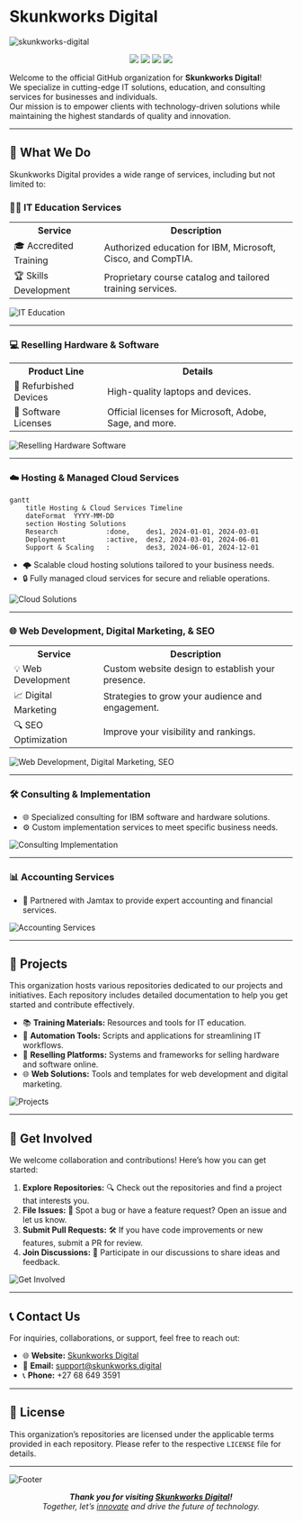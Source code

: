 # Skunkworks Digital

![skunkworks-digital](https://github.com/user-attachments/assets/d84eee80-8441-4ac8-a329-c9badcf52617)

<p align="center">
  <img src="https://img.shields.io/badge/status-active-brightgreen?style=flat-square" />
  <img src="https://img.shields.io/github/last-commit/Skunkworks-Digital/www?style=flat-square" />
  <img src="https://img.shields.io/github/languages/top/Skunkworks-Digital/www?style=flat-square" />
  <img src="https://img.shields.io/github/issues/Skunkworks-Digital/www?style=flat-square" />
</p>

Welcome to the official GitHub organization for **Skunkworks Digital**!  
We specialize in cutting-edge IT solutions, education, and consulting services for businesses and individuals.  
Our mission is to empower clients with technology-driven solutions while maintaining the highest standards of quality and innovation.

---

## 🚀 What We Do

Skunkworks Digital provides a wide range of services, including but not limited to:

### 🧑‍🏫 **IT Education Services**

<div align="center">

<table>
  <tr>
    <th>Service</th>
    <th>Description</th>
  </tr>
  <tr>
    <td>🎓 Accredited Training</td>
    <td>Authorized education for IBM, Microsoft, Cisco, and CompTIA.</td>
  </tr>
  <tr>
    <td>🏆 Skills Development</td>
    <td>Proprietary course catalog and tailored training services.</td>
  </tr>
</table>

</div>

![IT Education](https://github.com/user-attachments/assets/991f129b-68fa-4bbf-919c-daba023e6469)

---

### 💻 **Reselling Hardware & Software**

<div align="center">

<table>
  <tr>
    <th>Product Line</th>
    <th>Details</th>
  </tr>
  <tr>
    <td>🔄 Refurbished Devices</td>
    <td>High-quality laptops and devices.</td>
  </tr>
  <tr>
    <td>📜 Software Licenses</td>
    <td>Official licenses for Microsoft, Adobe, Sage, and more.</td>
  </tr>
</table>

</div>

![Reselling Hardware   Software](https://github.com/user-attachments/assets/215245b8-b423-478d-b2f2-6d0cd51e8523)

---

### ☁️ **Hosting & Managed Cloud Services**

``` mermaid
gantt
    title Hosting & Cloud Services Timeline
    dateFormat  YYYY-MM-DD
    section Hosting Solutions
    Research            :done,    des1, 2024-01-01, 2024-03-01
    Deployment          :active,  des2, 2024-03-01, 2024-06-01
    Support & Scaling   :         des3, 2024-06-01, 2024-12-01
````

* 🌩️ Scalable cloud hosting solutions tailored to your business needs.
* 🔒 Fully managed cloud services for secure and reliable operations.

![Cloud Solutions](https://github.com/user-attachments/assets/17e657e0-3208-48a6-a38d-36a8f2b84767)

---

### 🌐 **Web Development, Digital Marketing, & SEO**

<div align="center">

<table>
  <tr>
    <th>Service</th>
    <th>Description</th>
  </tr>
  <tr>
    <td>💡 Web Development</td>
    <td>Custom website design to establish your presence.</td>
  </tr>
  <tr>
    <td>📈 Digital Marketing</td>
    <td>Strategies to grow your audience and engagement.</td>
  </tr>
  <tr>
    <td>🔍 SEO Optimization</td>
    <td>Improve your visibility and rankings.</td>
  </tr>
</table>

</div>

![Web Development, Digital Marketing,   SEO](https://github.com/user-attachments/assets/1724b246-646e-4c38-b384-f05e5b1e8725)

---

### 🛠️ **Consulting & Implementation**

* 🌐 Specialized consulting for IBM software and hardware solutions.
* ⚙️ Custom implementation services to meet specific business needs.

![Consulting   Implementation](https://github.com/user-attachments/assets/33e160ef-66d8-4c29-9cb4-5cf4089ceaaa)

---

### 📊 **Accounting Services**

* 💼 Partnered with Jamtax to provide expert accounting and financial services.

![Accounting Services](https://github.com/user-attachments/assets/365eae06-99d2-4143-88a7-4edc34960283)

---

## 📂 Projects

This organization hosts various repositories dedicated to our projects and initiatives.
Each repository includes detailed documentation to help you get started and contribute effectively.

* 📚 **Training Materials:** Resources and tools for IT education.
* 🤖 **Automation Tools:** Scripts and applications for streamlining IT workflows.
* 🛒 **Reselling Platforms:** Systems and frameworks for selling hardware and software online.
* 🌐 **Web Solutions:** Tools and templates for web development and digital marketing.

![Projects](https://github.com/user-attachments/assets/7ae30a3f-40ce-47c1-95e1-ce19913c2657)


---

## 🌟 Get Involved

We welcome collaboration and contributions! Here’s how you can get started:

1. **Explore Repositories:** 🔍 Check out the repositories and find a project that interests you.
2. **File Issues:** 🐛 Spot a bug or have a feature request? Open an issue and let us know.
3. **Submit Pull Requests:** 🛠️ If you have code improvements or new features, submit a PR for review.
4. **Join Discussions:** 💬 Participate in our discussions to share ideas and feedback.

![Get Involved](https://github.com/user-attachments/assets/d4c1ae47-e45b-4a3a-ba98-b17f61efb59b)

---

## 📞 Contact Us

For inquiries, collaborations, or support, feel free to reach out:

* 🌐 **Website:** [Skunkworks Digital](https://skunkworksdigital.co.za)
* 📧 **Email:** [support@skunkworks.digital](mailto:support@skunkworks.digital)
* 📞 **Phone:** +27 68 649 3591

---

## 📜 License

This organization’s repositories are licensed under the applicable terms provided in each repository.
Please refer to the respective `LICENSE` file for details.

---

![Footer](https://github.com/user-attachments/assets/df022412-fee5-4148-b700-876bc60d9f4f)

<p align="center">
  <strong><em>Thank you for visiting <a href="https://skunkworks.digital" target="_blank">Skunkworks Digital</a>!</em></strong><br/>
  <em>Together, let’s <a href="https://skunkworks.digital/projects" target="_blank">innovate</a> and drive the future of technology.</em>
</p>

